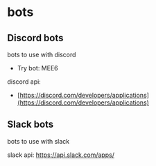 # bots

## Discord bots

bots to use with discord

- Try bot: MEE6

discord api:

- [https://discord.com/developers/applications](https://discord.com/developers/applications)


## Slack bots

bots to use with slack

slack api:
https://api.slack.com/apps/
